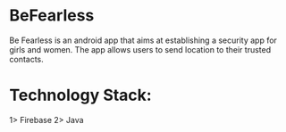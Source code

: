<h1>BeFearless</h1>

Be Fearless is an android app that aims at establishing a security app for girls and women. The app allows users to send location to their trusted contacts.

# Technology Stack:
  1> Firebase
  2> Java
